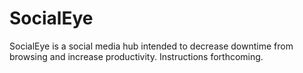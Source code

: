 # SocialEye
SocialEye is a social media hub intended to decrease downtime from browsing and increase productivity.
Instructions forthcoming.
